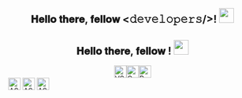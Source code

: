 
<div align="center">
<h2> 𝐇𝐞𝐥𝐥𝐨 𝐭𝐡𝐞𝐫𝐞, 𝐟𝐞𝐥𝐥𝐨𝐰 <𝚍𝚎𝚟𝚎𝚕𝚘𝚙𝚎𝚛𝚜/>! <img src="https://github.com/ZelGel/ZelGel/blob/master/gifs/Hi.gif" width="30"></h2>
    <h2> 𝐇𝐞𝐥𝐥𝐨 𝐭𝐡𝐞𝐫𝐞, 𝐟𝐞𝐥𝐥𝐨𝐰 <developers/>! <img src="https://github.com/ZelGel/ZelGel/blob/master/gifs/Hi.gif" width="30"></h2>
</div>
<div style="display: flex; justify-content: center;">
    <img alt="VS Code" width="25px" src="https://cdn.jsdelivr.net/gh/devicons/devicon@latest/icons/vscode/vscode-original.svg" />
    <img alt="C Programming" width="25px" src="https://cdn.jsdelivr.net/gh/devicons/devicon@latest/icons/c/c-original.svg" />
    <img alt="Python" width="25px" src="https://cdn.jsdelivr.net/gh/devicons/devicon@latest/icons/python/python-original.svg" />
</div>
<img align="center" alt="ASW" width="25px" src="https://cdn.jsdelivr.net/gh/devicons/devicon@latest/icons/vscode/vscode-original.svg" />
<img align="center" alt="ASW" width="25px" src="https://cdn.jsdelivr.net/gh/devicons/devicon@latest/icons/c/c-original.svg" />
<img align="center" alt="ASW" width="25px" src="https://cdn.jsdelivr.net/gh/devicons/devicon@latest/icons/python/python-original.svg" />
